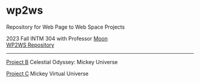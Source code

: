 # wp2ws

Repository for Web Page to Web Space Projects

2023 Fall INTM 304 with Professor [Moon](https://github.com/MOQN) <br>
[WP2WS Repository](https://github.com/MOQN/IMA-Web-Page-To-Web-Space)

---

[Project B](https://mickeykorea.github.io/wp2ws/Project_B/)
Celestial Odyssey: Mickey Universe

[Project C](https://mickeykorea.github.io/wp2ws/Project_B_XR/)
Mickey Virtual Universe
